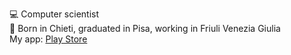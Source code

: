 💻 Computer scientist  
📍 Born in Chieti, graduated in Pisa, working in Friuli Venezia Giulia  
My app: [Play Store](https://play.google.com/store/apps/details?id=com.cipro.overtime)

